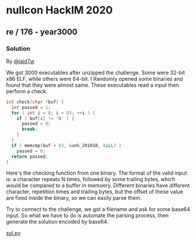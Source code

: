 # nullcon HackIM 2020

## re / 176 - year3000

### Solution

By [@jaidTw](https://github.com/jaidTw)

We got 3000 executables after unzipped the challenge. Some were 32-bit x86 ELF, while others were 64-bit. I Randomly opened some binaries and found that they were almost same. These executables read a input then perform a check.

```c
int check(char *buf) {
  int passed = 1;
  for ( int i = 0; i < 83; ++i ) {
    if ( buf[i] != 'N' ) {
      passed = 0;
      break;
    }
  }
  if ( memcmp(buf + 83, &unk_201010, 8uLL) )
    passed = 0;
  return passed;
}
```
Here's the checking function from one binary. The format of the valid input is: a character repeats N times, followed by some trailing bytes, which would be compared to a buffer in memoery. Different binaries have different character, repetition times and trailing bytes, but the offset of these value are fixed inside the binary, so we can easily parse them.

Try to connect to the challenge, we got a filename and ask for some base64 input. So what we have to do is automate the parsing process, then generate the solution encoded by base64.

[sol.py](./sol.py)
